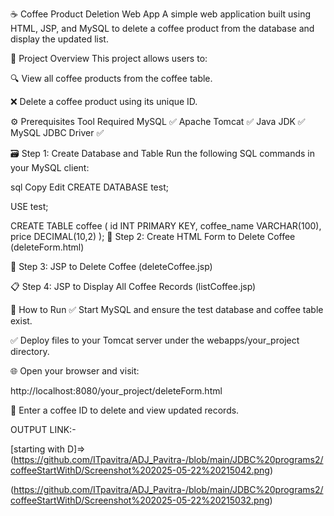 ☕ Coffee Product Deletion Web App A simple web application built using HTML, JSP, and MySQL to delete a coffee product from the database and display the updated list.

📂 Project Overview This project allows users to:

🔍 View all coffee products from the coffee table.

❌ Delete a coffee product using its unique ID.

⚙️ Prerequisites Tool Required MySQL ✅ Apache Tomcat ✅ Java JDK ✅ MySQL JDBC Driver ✅

🗃️ Step 1: Create Database and Table Run the following SQL commands in your MySQL client:

sql Copy Edit CREATE DATABASE test;

USE test;

CREATE TABLE coffee ( id INT PRIMARY KEY, coffee_name VARCHAR(100), price DECIMAL(10,2) ); 📝 Step 2: Create HTML Form to Delete Coffee (deleteForm.html)

🔁 Step 3: JSP to Delete Coffee (deleteCoffee.jsp)

📋 Step 4: JSP to Display All Coffee Records (listCoffee.jsp)

🚀 How to Run ✅ Start MySQL and ensure the test database and coffee table exist.

✅ Deploy files to your Tomcat server under the webapps/your_project directory.

🌐 Open your browser and visit:

http://localhost:8080/your_project/deleteForm.html

🧪 Enter a coffee ID to delete and view updated records.

OUTPUT LINK:-

[starting with D]=>(https://github.com/ITpavitra/ADJ_Pavitra-/blob/main/JDBC%20programs2/coffeeStartWithD/Screenshot%202025-05-22%20215042.png)


(https://github.com/ITpavitra/ADJ_Pavitra-/blob/main/JDBC%20programs2/coffeeStartWithD/Screenshot%202025-05-22%20215032.png)

